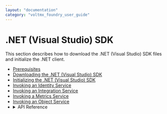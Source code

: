 ```yaml
---
layout: "documentation"
category: "voltmx_foundry_user_guide"
---
```

                              

.NET (Visual Studio) SDK
========================   
 
This section describes how to download the .NET (Visual Studio) SDK files and initialize the .NET client.

*   [Prerequisites](Prerequisites_windows.html)
*   [Downloading the .NET (Visual Studio) SDK](Downloading_SDK_Files_Windows.html)
*   [Initializing the .NET (Visual Studio) SDK](Initializing_SDK_Windows.html)
*   [Invoking an Identity Service](Invoking_Identity_Service_Windows.html)
*   [Invoking an Integration Service](Invoking_Integration_Service_Windows.html)
*   [Invoking a Metrics Service](Invoking_Metrics_Service_Windows.html)
*   [Invoking an Object Service](Objects_API_Reference.html)
*   <details close markdown="block"><summary>API Reference</summary>
    To view the API Reference for Volt MX Windows, click <a href="http://docs.voltmx.com/8_x_PDFs/voltmxfoundry/voltmx_docsets/windows/Help/SDK1.0.html/index.html" target="_blank">VoltMX Windows docset.</a>
    </details>